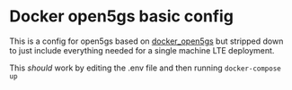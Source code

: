 # Docker open5gs basic config

This is a config for open5gs based on [docker_open5gs](https://github.com/herlesupreeth/docker_open5gs) but stripped down to just include everything needed for a single machine LTE deployment.

This _should_ work by editing the .env file and then running `docker-compose up`
